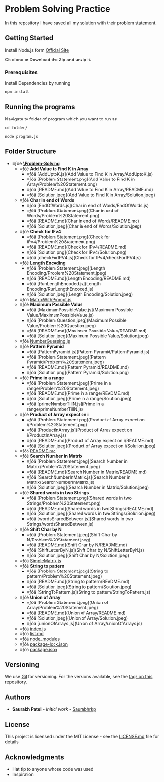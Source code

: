 # Problem Solving Practice

In this repository I have saved all my solution with their problem statement.

## Getting Started

Install Node.js form [Official Site](https://nodejs.org/en/download/)

Git clone or Download the Zip and unzip it.

### Prerequisites

Install Dependencies by running

```
npm install
```

## Running the programs

Navigate to folder of program which you want to run as

```
cd folder/

node program.js
```

## Folder Structure

- ≡ƒôé __[\\Problem\-Solving](https://github.com/Saurabhrkp/Problem-Solving)__
   - ≡ƒôé __Add Value to Find K in Array__
     - ≡ƒôä [AddUptoK.js](Add Value to Find K in Array/AddUptoK.js)
     - ≡ƒôä [Problem Statement.png](Add Value to Find K in Array/Problem%20Statement.png)
     - ≡ƒôä [README.md](Add Value to Find K in Array/README.md)
     - ≡ƒôä [Solution.jpeg](Add Value to Find K in Array/Solution.jpeg)
   - ≡ƒôé __Char in end of Words__
     - ≡ƒôä [EndOfWords.js](Char in end of Words/EndOfWords.js)
     - ≡ƒôä [Problem Statement.png](Char in end of Words/Problem%20Statement.png)
     - ≡ƒôä [README.md](Char in end of Words/README.md)
     - ≡ƒôä [Solution.jpeg](Char in end of Words/Solution.jpeg)
   - ≡ƒôé __Check for IPv4__
     - ≡ƒôä [Problem Statement.png](Check for IPv4/Problem%20Statement.png)
     - ≡ƒôä [README.md](Check for IPv4/README.md)
     - ≡ƒôä [Solution.png](Check for IPv4/Solution.png)
     - ≡ƒôä [checkForIPV4.js](Check for IPv4/checkForIPV4.js)
   - ≡ƒôé __Length Encoding__
     - ≡ƒôä [Problem Statement.jpeg](Length Encoding/Problem%20Statement.jpeg)
     - ≡ƒôä [README.md](Length Encoding/README.md)
     - ≡ƒôä [RunLengthEncoded.js](Length Encoding/RunLengthEncoded.js)
     - ≡ƒôä [Solution.jpeg](Length Encoding/Solution.jpeg)
   - ≡ƒôä [MatrixWithPrompt.js](MatrixWithPrompt.js)
   - ≡ƒôé __Maximum Possible Value__
     - ≡ƒôä [MaximumPossibleValue.js](Maximum Possible Value/MaximumPossibleValue.js)
     - ≡ƒôä [Problem Question.jpeg](Maximum Possible Value/Problem%20Question.jpeg)
     - ≡ƒôä [README.md](Maximum Possible Value/README.md)
     - ≡ƒôä [Solution.jpeg](Maximum Possible Value/Solution.jpeg)
   - ≡ƒôä [NumberGuessing.js](NumberGuessing.js)
   - ≡ƒôé __Pattern Pyramid__
     - ≡ƒôä [PatternPyramid.js](Pattern Pyramid/PatternPyramid.js)
     - ≡ƒôä [Problem Statement.jpeg](Pattern Pyramid/Problem%20Statement.jpeg)
     - ≡ƒôä [README.md](Pattern Pyramid/README.md)
     - ≡ƒôä [Solution.png](Pattern Pyramid/Solution.png)
   - ≡ƒôé __Prime in a range__
     - ≡ƒôä [Problem Statement.jpeg](Prime in a range/Problem%20Statement.jpeg)
     - ≡ƒôä [README.md](Prime in a range/README.md)
     - ≡ƒôä [Solution.jpeg](Prime in a range/Solution.jpeg)
     - ≡ƒôä [primeNumberTillN.js](Prime in a range/primeNumberTillN.js)
   - ≡ƒôé __Product of Array expect on i__
     - ≡ƒôä [Problem Statement.png](Product of Array expect on i/Problem%20Statement.png)
     - ≡ƒôä [ProductInArray.js](Product of Array expect on i/ProductInArray.js)
     - ≡ƒôä [README.md](Product of Array expect on i/README.md)
     - ≡ƒôä [Solution.jpeg](Product of Array expect on i/Solution.jpeg)
   - ≡ƒôä [README.md](README.md)
   - ≡ƒôé __Search Number in Matrix__
     - ≡ƒôä [Problem Statement.jpeg](Search Number in Matrix/Problem%20Statement.jpeg)
     - ≡ƒôä [README.md](Search Number in Matrix/README.md)
     - ≡ƒôä [SearchNumberInMatrix.js](Search Number in Matrix/SearchNumberInMatrix.js)
     - ≡ƒôä [Solution.jpeg](Search Number in Matrix/Solution.jpeg)
   - ≡ƒôé __Shared words in two Strings__
     - ≡ƒôä [Problem Statement.png](Shared words in two Strings/Problem%20Statement.png)
     - ≡ƒôä [README.md](Shared words in two Strings/README.md)
     - ≡ƒôä [Solution.jpeg](Shared words in two Strings/Solution.jpeg)
     - ≡ƒôä [wordsSharedBetween.js](Shared words in two Strings/wordsSharedBetween.js)
   - ≡ƒôé __Shift Char by N__
     - ≡ƒôä [Problem Statement.jpeg](Shift Char by N/Problem%20Statement.jpeg)
     - ≡ƒôä [README.md](Shift Char by N/README.md)
     - ≡ƒôä [ShiftLetterByN.js](Shift Char by N/ShiftLetterByN.js)
     - ≡ƒôä [Solution.jpeg](Shift Char by N/Solution.jpeg)
   - ≡ƒôä [SimpleMatrix.js](SimpleMatrix.js)
   - ≡ƒôé __String to pattern__
     - ≡ƒôä [Problem Statement.jpeg](String to pattern/Problem%20Statement.jpeg)
     - ≡ƒôä [README.md](String to pattern/README.md)
     - ≡ƒôä [Solution.jpeg](String to pattern/Solution.jpeg)
     - ≡ƒôä [StringToPattern.js](String to pattern/StringToPattern.js)
   - ≡ƒôé __Union of Array__
     - ≡ƒôä [Problem Statement.jpeg](Union of Array/Problem%20Statement.jpeg)
     - ≡ƒôä [README.md](Union of Array/README.md)
     - ≡ƒôä [Solution.jpeg](Union of Array/Solution.jpeg)
     - ≡ƒôä [unionOfArrays.js](Union of Array/unionOfArrays.js)
   - ≡ƒôä [index.js](index.js)
   - ≡ƒôä [list.md](list.md)
   - ≡ƒôä [node\_modules](node_modules)
   - ≡ƒôä [package\-lock.json](package-lock.json)
   - ≡ƒôä [package.json](package.json)


## Versioning

We use [Git](https://git-scm.com/) for versioning. For the versions available, see the [tags on this repository](https://github.com/Saurabhrkp/Problem-Solving/tags).

## Authors

- **Saurabh Patel** - _Initial work_ - [Saurabhrkp](https://github.com/Saurabhrkp)

## License

This project is licensed under the MIT License - see the [LICENSE.md](LICENSE.md) file for details

## Acknowledgments

- Hat tip to anyone whose code was used
- Inspiration
